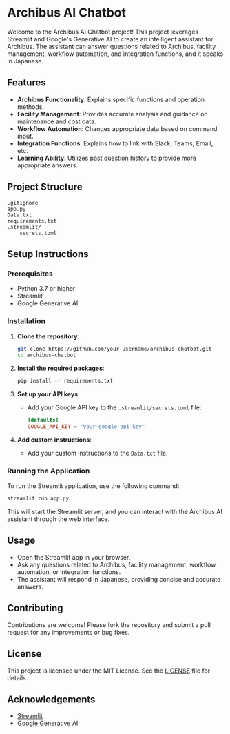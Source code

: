# Archibus AI Chatbot

Welcome to the Archibus AI Chatbot project! This project leverages Streamlit and Google's Generative AI to create an intelligent assistant for Archibus. The assistant can answer questions related to Archibus, facility management, workflow automation, and integration functions, and it speaks in Japanese.

## Features

- **Archibus Functionality**: Explains specific functions and operation methods.
- **Facility Management**: Provides accurate analysis and guidance on maintenance and cost data.
- **Workflow Automation**: Changes appropriate data based on command input.
- **Integration Functions**: Explains how to link with Slack, Teams, Email, etc.
- **Learning Ability**: Utilizes past question history to provide more appropriate answers.

## Project Structure

```
.gitignore
app.py
Data.txt
requirements.txt
.streamlit/
    secrets.toml
```

## Setup Instructions

### Prerequisites

- Python 3.7 or higher
- Streamlit
- Google Generative AI

### Installation

1. **Clone the repository**:
    ```sh
    git clone https://github.com/your-username/archibus-chatbot.git
    cd archibus-chatbot
    ```

2. **Install the required packages**:
    ```sh
    pip install -r requirements.txt
    ```

3. **Set up your API keys**:
    - Add your Google API key to the `.streamlit/secrets.toml` file:
        ```toml
        [defaults]
        GOOGLE_API_KEY = "your-google-api-key"
        ```

4. **Add custom instructions**:
    - Add your custom instructions to the `Data.txt` file.

### Running the Application

To run the Streamlit application, use the following command:

```sh
streamlit run app.py
```

This will start the Streamlit server, and you can interact with the Archibus AI assistant through the web interface.

## Usage

- Open the Streamlit app in your browser.
- Ask any questions related to Archibus, facility management, workflow automation, or integration functions.
- The assistant will respond in Japanese, providing concise and accurate answers.

## Contributing

Contributions are welcome! Please fork the repository and submit a pull request for any improvements or bug fixes.

## License

This project is licensed under the MIT License. See the [LICENSE](LICENSE) file for details.

## Acknowledgements

- [Streamlit](https://streamlit.io/)
- [Google Generative AI](https://cloud.google.com/generative-ai)
